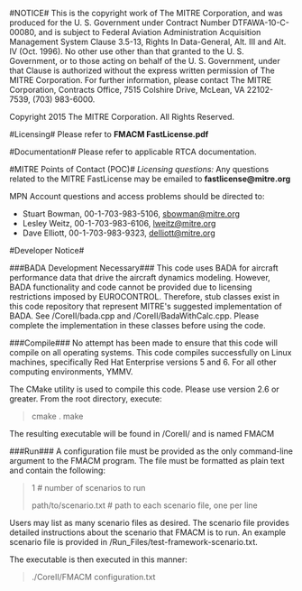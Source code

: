 #NOTICE#
This is the copyright work of The MITRE Corporation, and was produced
for the U. S. Government under Contract Number DTFAWA-10-C-00080, and
is subject to Federal Aviation Administration Acquisition Management
System Clause 3.5-13, Rights In Data-General, Alt. III and Alt. IV
(Oct. 1996).  No other use other than that granted to the U. S.
Government, or to those acting on behalf of the U. S. Government,
under that Clause is authorized without the express written
permission of The MITRE Corporation. For further information, please
contact The MITRE Corporation, Contracts Office, 7515 Colshire Drive,
McLean, VA  22102-7539, (703) 983-6000. 

Copyright 2015 The MITRE Corporation. All Rights Reserved.

#Licensing#
Please refer to __FMACM FastLicense.pdf__

#Documentation#
Please refer to applicable RTCA documentation.

#MITRE Points of Contact (POC)#
_Licensing questions:_
Any questions related to the MITRE FastLicense may be emailed to __fastlicense@mitre.org__ 

MPN Account questions and access problems should be directed to:

- Stuart Bowman, 00-1-703-983-5106, sbowman@mitre.org
- Lesley Weitz, 00-1-703-983-6106, lweitz@mitre.org
- Dave Elliott, 00-1-703-983-9323, delliott@mitre.org 

#Developer Notice#

###BADA Development Necessary###
This code uses BADA for aircraft performance data that drive the aircraft dynamics modeling. However, BADA functionality and code cannot be provided due to licensing restrictions imposed by EUROCONTROL. Therefore, stub classes exist in this code repository that represent MITRE's suggested implementation of BADA. See /CoreII/bada.cpp and /CoreII/BadaWithCalc.cpp. Please complete the implementation in these classes before using the code.
 
###Compile###
No attempt has been made to ensure that this code will compile on all operating systems. This code compiles successfully on Linux machines, specifically Red Hat Enterprise versions 5 and 6. For all other computing environments, YMMV.

The CMake utility is used to compile this code. Please use version 2.6 or greater. From the root directory, execute:

> cmake . 
> make

The resulting executable will be found in <root>/CoreII/ and is named FMACM

###Run###
A configuration file must be provided as the only command-line argument to the FMACM program. The file must be formatted as plain text and contain the following:

> 1 # number of scenarios to run
> 
> path/to/scenario.txt # path to each scenario file, one per line

Users may list as many scenario files as desired. The scenario file provides detailed instructions about the scenario that FMACM is to run. An example scenario file is provided in <root>/Run_Files/test-framework-scenario.txt.

The executable is then executed in this manner:
> ./CoreII/FMACM configuration.txt 
